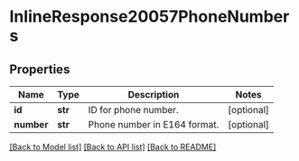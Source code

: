 # InlineResponse20057PhoneNumbers

## Properties
Name | Type | Description | Notes
------------ | ------------- | ------------- | -------------
**id** | **str** | ID for phone number. | [optional] 
**number** | **str** | Phone number in E164 format. | [optional] 

[[Back to Model list]](../README.md#documentation-for-models) [[Back to API list]](../README.md#documentation-for-api-endpoints) [[Back to README]](../README.md)

